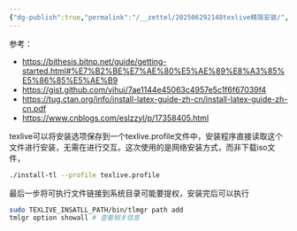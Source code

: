 ```yaml
---
{"dg-publish":true,"permalink":"/__zettel/202506292148texlive精简安装/","title":202506292148,"tags":["tex"],"created":"2025-06-29T21:48:41+08:00"}
---
```



参考：

- https://bithesis.bitnp.net/guide/getting-started.html#%E7%B2%BE%E7%AE%80%E5%AE%89%E8%A3%85%E5%86%85%E5%AE%B9
- https://gist.github.com/yihui/7ae1144e45063c4957e5c1f6f67039f4
- https://tug.ctan.org/info/install-latex-guide-zh-cn/install-latex-guide-zh-cn.pdf
- https://www.cnblogs.com/eslzzyl/p/17358405.html

texlive可以将安装选项保存到一个texlive.profile文件中，安装程序直接读取这个文件进行安装，无需在进行交互。这次使用的是网络安装方式，而非下载iso文件，

```bash
./install-tl --profile texlive.profile
```

最后一步将可执行文件链接到系统目录可能要提权，安装完后可以执行

```bash
sudo TEXLIVE_INSATLL_PATH/bin/tlmgr path add
tmlgr option showall # 查看相关信息
```